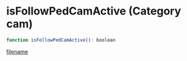 # isFollowPedCamActive (Category cam)

```js
function isFollowPedCamActive(): boolean
```

[filename](isFollowPedCamActive_m.md ':include')